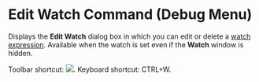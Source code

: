 
# Edit Watch Command (Debug Menu)

Displays the  **Edit Watch** dialog box in which you can edit or delete a [watch expression](b8bdf64f-5920-1ae9-16d0-b26d09524a30.md). Available when the watch is set even if the  **Watch** window is hidden.

Toolbar shortcut: 
![](../images/tbr_edtw_ZA01201700.gif). Keyboard shortcut: CTRL+W.
